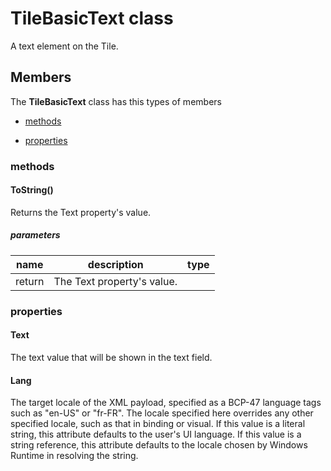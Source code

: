 
# TileBasicText class

A text element on the Tile.

## Members

The **TileBasicText** class has this types of members

* [methods](#methods)

* [properties](#properties)

### methods

#### ToString()

Returns the Text property's value.

##### parameters



| name | description | type |
| --- | --- | --- |
| return |The Text property's value. |

### properties

#### Text

The text value that will be shown in the text field.

#### Lang

The target locale of the XML payload, specified as a BCP-47 language tags such as "en-US" or "fr-FR". The locale specified here overrides any other specified locale, such as that in binding or visual. If this value is a literal string, this attribute defaults to the user's UI language. If this value is a string reference, this attribute defaults to the locale chosen by Windows Runtime in resolving the string.
